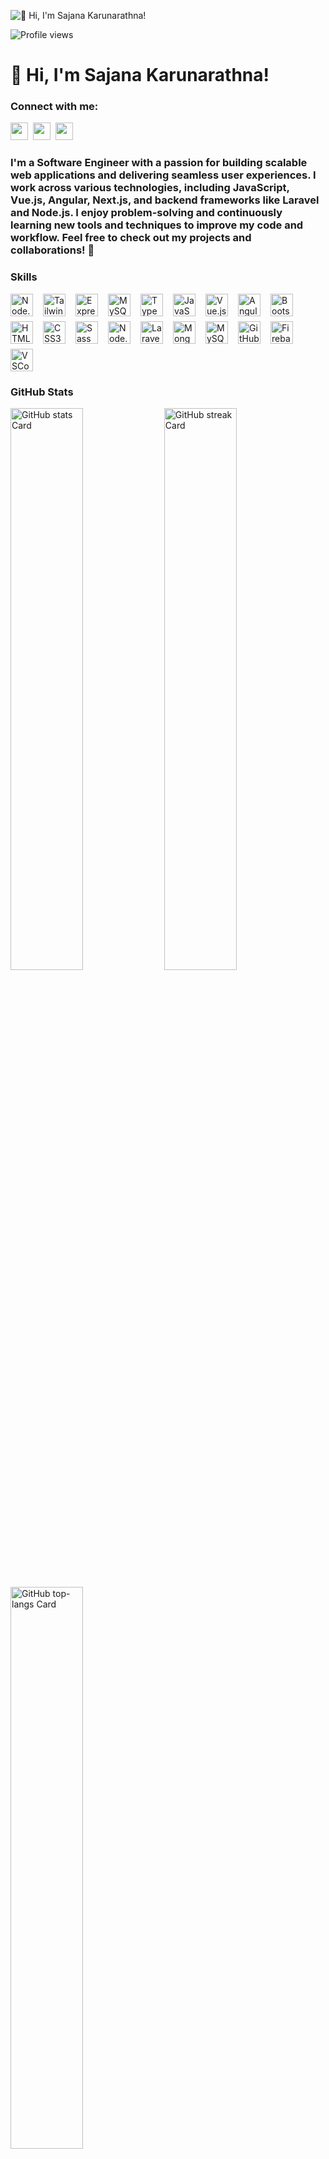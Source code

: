 ![👋 Hi, I'm Sajana Karunarathna!](https://user-images.githubusercontent.com/74038190/213910845-af37a709-8995-40d6-be59-724526e3c3d7.gif)

![Profile views](https://komarev.com/ghpvc/?username=sajanaKaru&label=Profile%20views&color=0e75b6&style=flat)

<div id="toc">
  <ul align="left" style="list-style: none">
    <summary>
      <h1>
        👋 Hi, I'm Sajana Karunarathna!
      </h1>
    </summary>
  </ul>
</div>

**<h3 align="left">Connect with me:</h3>** 
<p align="left"><a href="sajanaashen@gmial.com" target="_blank"><img src="https://img.shields.io/badge/Gmail-D14836?style=for-the-badge&logo=gmail&logoColor=white" height="28" style="margin-right: 4px"></a> <a href="https://github.com/https://github.com/sajanaKaru" target="_blank"><img src="https://img.shields.io/badge/GitHub-100000?style=for-the-badge&logo=github&logoColor=white" height="28" style="margin-right: 4px"></a> <a href="https://www.linkedin.com/in/https://www.linkedin.com/in/sajanakaru" target="_blank"><img src="https://img.shields.io/badge/LinkedIn-0077B5?style=for-the-badge&logo=linkedin&logoColor=white" height="28" style="margin-right: 4px"></a></p>

 **<h3 align="left">I'm a Software Engineer with a passion for building scalable web applications and delivering seamless user experiences. I work across various technologies, including JavaScript, Vue.js, Angular, Next.js, and backend frameworks like Laravel and Node.js. I enjoy problem-solving and continuously learning new tools and techniques to improve my code and workflow.
Feel free to check out my projects and collaborations! 🚀</h3>**

 **<h3 align="left">Skills</h3>**

<div style="display: flex; flex-wrap: wrap; gap: 8px; justify-content: left;"><img src="https://img.shields.io/badge/Node.js-8CC84B?logo=node.js&logoColor=white" height="36" alt="Node.js" style="margin-right: 8px"> <img src="https://img.shields.io/badge/Tailwind_CSS-38B2AC?logo=tailwind-css&logoColor=white" height="36" alt="Tailwind CSS" style="margin-right: 8px"> <img src="https://img.shields.io/badge/Express-000000?logo=express&logoColor=white" height="36" alt="Express" style="margin-right: 8px"> <img src="https://img.shields.io/badge/MySQL-4479A1?logo=mysql&logoColor=white" height="36" alt="MySQL" style="margin-right: 8px"> <img src="https://cdn.jsdelivr.net/gh/devicons/devicon/icons/typescript/typescript-original.svg" height="36" alt="TypeScript" style="margin-right: 8px"> <img src="https://cdn.jsdelivr.net/gh/devicons/devicon/icons/javascript/javascript-original.svg" height="36" alt="JavaScript" style="margin-right: 8px"> <img src="https://cdn.jsdelivr.net/gh/devicons/devicon@latest/icons/vuejs/vuejs-original-wordmark.svg" height="36" alt="Vue.js" style="margin-right: 8px"> <img src="https://cdn.jsdelivr.net/gh/devicons/devicon/icons/angularjs/angularjs-original.svg" height="36" alt="Angular" style="margin-right: 8px"> <img src="https://cdn.jsdelivr.net/gh/devicons/devicon/icons/bootstrap/bootstrap-original.svg" height="36" alt="Bootstrap" style="margin-right: 8px"> <img src="https://cdn.jsdelivr.net/gh/devicons/devicon@latest/icons/html5/html5-original-wordmark.svg" height="36" alt="HTML5" style="margin-right: 8px"> <img src="https://cdn.jsdelivr.net/gh/devicons/devicon@latest/icons/css3/css3-original-wordmark.svg" height="36" alt="CSS3" style="margin-right: 8px"> <img src="https://cdn.jsdelivr.net/gh/devicons/devicon/icons/sass/sass-original.svg" height="36" alt="Sass" style="margin-right: 8px"> <img src="https://cdn.jsdelivr.net/gh/devicons/devicon@latest/icons/nodejs/nodejs-original-wordmark.svg" height="36" alt="Node.js" style="margin-right: 8px"> <img src="https://cdn.jsdelivr.net/gh/devicons/devicon@latest/icons/laravel/laravel-original.svg" height="36" alt="Laravel" style="margin-right: 8px"> <img src="https://img.shields.io/badge/MongoDB-4EA94B?logo=mongodb&logoColor=white" height="36" alt="MongoDB" style="margin-right: 8px"> <img src="https://cdn.jsdelivr.net/gh/devicons/devicon@latest/icons/mysql/mysql-original-wordmark.svg" height="36" alt="MySQL" style="margin-right: 8px"> <img src="https://cdn.jsdelivr.net/gh/devicons/devicon@latest/icons/github/github-original-wordmark.svg" height="36" alt="GitHub" style="margin-right: 8px"> <img src="https://cdn.jsdelivr.net/gh/devicons/devicon/icons/firebase/firebase-plain.svg" height="36" alt="Firebase" style="margin-right: 8px"> <img src="https://cdn.jsdelivr.net/gh/devicons/devicon@latest/icons/vscode/vscode-original.svg" height="36" alt="VSCode" style="margin-right: 8px"></div>

 **<h3 align="left">GitHub Stats</h3>**

<p align="left">
  <img width="48%" src="https://github-readme-stats.vercel.app/api?username=Sajana&theme=react&hide_title=false&hide_rank=false&show_icons=false&include_all_commits=false&count_private=true&line_height=23" alt="GitHub stats Card" />
  <img width="48%" src="https://streak-stats.demolab.com/?user=Sajana&theme=react&hide_border=false&date_format=M+j%5B%2C+Y%5D&mode=daily&hide_total_contributions=false&hide_current_streak=false&hide_longest_streak=false&card_height=200" alt="GitHub streak Card" />
</p>

<p align="left">
  <img width="48%" src="https://github-readme-stats.vercel.app/api/top-langs?username=Sajana&theme=react&hide_title=false&layout=compact&langs_count=6&hide_progress=false&card_width=400" alt="GitHub top-langs Card" />
</p>

